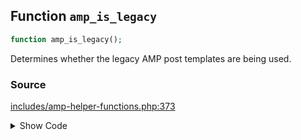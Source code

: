 ## Function `amp_is_legacy`

```php
function amp_is_legacy();
```

Determines whether the legacy AMP post templates are being used.

### Source

[includes/amp-helper-functions.php:373](https://github.com/ampproject/amp-wp/blob/develop/includes/amp-helper-functions.php#L373-L384)

<details>
<summary>Show Code</summary>

```php
function amp_is_legacy() {
	if ( AMP_Theme_Support::READER_MODE_SLUG !== AMP_Options_Manager::get_option( Option::THEME_SUPPORT ) ) {
		return false;
	}

	$reader_theme = AMP_Options_Manager::get_option( Option::READER_THEME );
	if ( ReaderThemes::DEFAULT_READER_THEME === $reader_theme ) {
		return true;
	}

	return ! wp_get_theme( $reader_theme )->exists();
}
```

</details>
